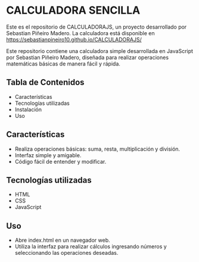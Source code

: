 # CALCULADORA SENCILLA

Este es el repositorio de CALCULADORAJS, un proyecto desarrollado por Sebastian Piñeiro Madero. La calculadora está disponible en https://sebastianpineiro10.github.io/CALCULADORAJS/

Este repositorio contiene una calculadora simple desarrollada en JavaScript por Sebastian Piñeiro Madero, diseñada para realizar operaciones matemáticas básicas de manera fácil y rápida.

## Tabla de Contenidos

- Características
- Tecnologías utilizadas
- Instalación
- Uso

## Características

- Realiza operaciones básicas: suma, resta, multiplicación y división.
- Interfaz simple y amigable.
- Código fácil de entender y modificar.

## Tecnologías utilizadas

- HTML
- CSS
- JavaScript

## Uso

- Abre index.html en un navegador web.
- Utiliza la interfaz para realizar cálculos ingresando números y seleccionando las operaciones deseadas.
